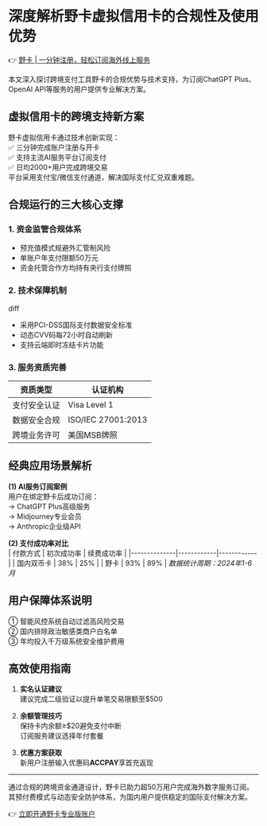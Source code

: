 # 深度解析野卡虚拟信用卡的合规性及使用优势

👉 [野卡 | 一分钟注册，轻松订阅海外线上服务](https://bbtdd.com/yeka)

本文深入探讨跨境支付工具野卡的合规优势与技术支持，为订阅ChatGPT Plus、OpenAI API等服务的用户提供专业解决方案。

## 虚拟信用卡的跨境支持新方案
野卡虚拟信用卡通过技术创新实现：  
✅ 三分钟完成账户注册与开卡  
✅ 支持主流AI服务平台订阅支付  
✅ 日均2000+用户完成跨境交易  
平台采用支付宝/微信支付通道，解决国际支付汇兑双重难题。

## 合规运行的三大核心支撑

### 1. 资金监管合规体系
- 预充值模式规避外汇管制风险  
- 单账户年支付限额50万元  
- 资金托管合作方均持有央行支付牌照  

### 2. 技术保障机制
diff
+ 采用PCI-DSS国际支付数据安全标准  
+ 动态CVV码每72小时自动刷新  
+ 支持云端即时冻结卡片功能


### 3. 服务资质完善
| 资质类型       | 认证机构          |
|----------------|-------------------|
| 支付安全认证   | Visa Level 1      |
| 数据安全合规   | ISO/IEC 27001:2013 |
| 跨境业务许可   | 美国MSB牌照       |

## 经典应用场景解析
**(1) AI服务订阅案例**  
用户在绑定野卡后成功订阅：  
→ ChatGPT Plus高级服务  
→ Midjourney专业会员  
→ Anthropic企业级API

**(2) 支付成功率对比**  
| 付款方式     | 初次成功率 | 续费成功率 |
|--------------|------------|------------|
| 国内双币卡   | 38%        | 25%        |
| 野卡     | 93%        | 89%        |
*数据统计周期：2024年1-6月*

## 用户保障体系说明
① 智能风控系统自动过滤高风险交易  
② 国内排除政治敏感类商户白名单  
③ 年均投入千万级系统安全维护费用

## 高效使用指南
1. **实名认证建议**  
   建议完成二级验证以提升单笔交易限额至$500

2. **余额管理技巧**  
   保持卡内余额≥$20避免支付中断  
   订阅服务建议选择年付套餐

3. **优惠方案获取**  
   新用户注册输入优惠码**ACCPAY**享首充返现

---

通过合规的跨境资金通道设计，野卡已助力超50万用户完成海外数字服务订阅。其预付费模式与动态安全防护体系，为国内用户提供稳定的国际支付解决方案。  

👉 [立即开通野卡专业版账户](https://bbtdd.com/yeka)